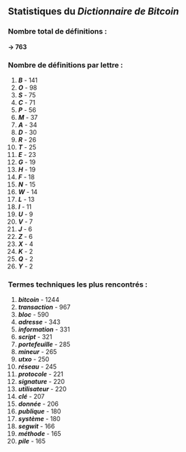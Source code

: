 ## Statistiques du *Dictionnaire de Bitcoin*

### Nombre total de définitions : 
**-> 763**

### Nombre de définitions par lettre :
1. ***B*** - 141
2. ***O*** - 98
3. ***S*** - 75
4. ***C*** - 71
5. ***P*** - 56
6. ***M*** - 37
7. ***A*** - 34
8. ***D*** - 30
9. ***R*** - 26
10. ***T*** - 25
11. ***E*** - 23
12. ***G*** - 19
13. ***H*** - 19
14. ***F*** - 18
15. ***N*** - 15
16. ***W*** - 14
17. ***L*** - 13
18. ***I*** - 11
19. ***U*** - 9
20. ***V*** - 7
21. ***J*** - 6
22. ***Z*** - 6
23. ***X*** - 4
24. ***K*** - 2
25. ***Q*** - 2
26. ***Y*** - 2

### Termes techniques les plus rencontrés :
1. ***bitcoin*** - 1244
2. ***transaction*** - 967
3. ***bloc*** - 590
4. ***adresse*** - 343
5. ***information*** - 331
6. ***script*** - 321
7. ***portefeuille*** - 285
8. ***mineur*** - 265
9. ***utxo*** - 250
10. ***réseau*** - 245
11. ***protocole*** - 221
12. ***signature*** - 220
13. ***utilisateur*** - 220
14. ***clé*** - 207
15. ***donnée*** - 206
16. ***publique*** - 180
17. ***système*** - 180
18. ***segwit*** - 166
19. ***méthode*** - 165
20. ***pile*** - 165
